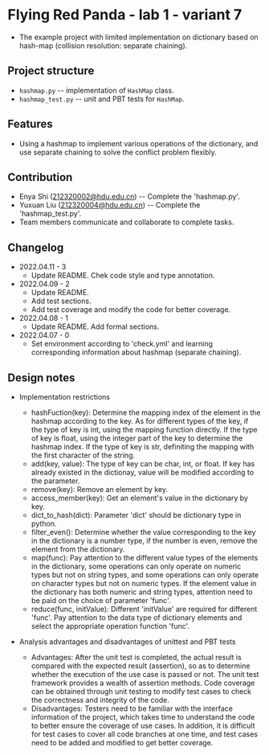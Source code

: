 # Flying Red Panda - lab 1 - variant 7

- The example project with limited implementation on dictionary based
on hash-map (collision resolution: separate chaining).

## Project structure

- `hashmap.py` -- implementation of `HashMap` class.
- `hashmap_test.py` -- unit and PBT tests for `HashMap`.

## Features

- Using a hashmap to implement various operations of the dictionary,
and use separate chaining to solve the conflict problem flexibly.

## Contribution

- Enya Shi (212320002@hdu.edu.cn) -- Complete the 'hashmap.py'.
- Yuxuan Liu (212320004@hdu.edu.cn) -- Complete the 'hashmap_test.py'.
- Team members communicate and collaborate to complete tasks.

## Changelog

- 2022.04.11 - 3
  - Update README. Chek code style and type annotation.
- 2022.04.09 - 2
  - Update README.
  - Add test sections.
  - Add test coverage and modify the code for better coverage.
- 2022.04.08 - 1
  - Update README. Add formal sections.
- 2022.04.07 - 0
  - Set environment according to 'check.yml' and learning
  corresponding information about hashmap (separate chaining).

## Design notes

- Implementation restrictions
  - hashFuction(key): Determine the mapping index of the element
  in the hashmap according to the key. As for different types of
  the key, if the type of key is int, using the mapping function
  directly. If the type of key is float, using the integer part
  of the key to determine the hashmap index. If the type of key
  is str, definiting the mapping with the first character of the
  string.
  - add(key, value): The type of key can be char, int, or float.
  If key has already existed in the dictionay, value will be
  modified according to the parameter.
  - remove(key): Remove an element by key.
  - access_member(key): Get an element's value in the dictionary
  by key.
  - dict_to_hash(dict): Parameter 'dict' should be dictionary
  type in python.
  - filter_even(): Determine whether the value corresponding to
  the key in the dictionary is a number type, if the number is
  even, remove the element from the dictionary.
  - map(func): Pay attention to the different value types of the
  elements in the dictionary, some operations can only operate on
  numeric types but not on string types, and some operations can
  only operate on character types but not on numeric types. If
  the element value in the dictionary has both numeric and string
  types, attention need to be paid on the choice of parameter 'func'.
  - reduce(func, initValue): Different 'initValue' are required
  for different 'func'. Pay attention to the data type of dictionary
  elements and select the appropriate operation function 'func'.

- Analysis advantages and disadvantages of unittest and PBT tests
  - Advantages: After the unit test is completed, the actual result
  is compared with the expected result (assertion), so as to determine
  whether the execution of the use case is passed or not. The unit
  test framework provides a wealth of assertion methods. Code coverage
  can be obtained through unit testing to modify test cases to check
  the correctness and integrity of the code.
  - Disadvantages: Testers need to be familiar with the interface
  information of the project, which takes time to understand the
  code to better ensure the coverage of use cases. In addition, it
  is difficult for test cases to cover all code branches at one
  time, and test cases need to be added and modified to get better
  coverage.